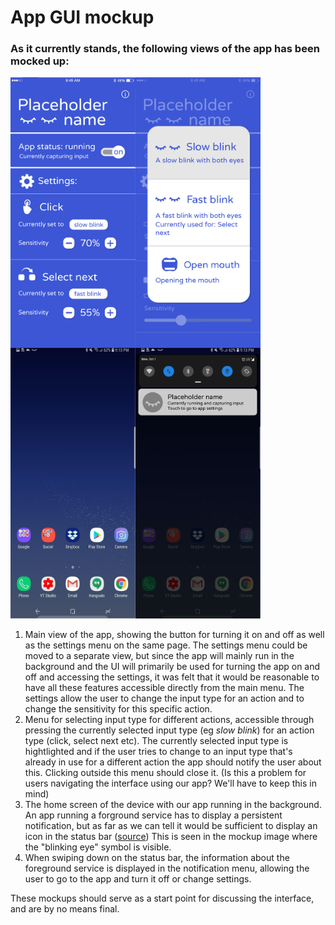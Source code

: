 # App GUI mockup

### As it currently stands, the following views of the app has been mocked up:

<img align="left" width="200px" src="main-menu.png"/>
<img align="left" width="200px" src="input-select-menu.png"/>
<img align="left" width="200px" src="home-screen-status-bar.png"/>
<img width="200px" src="home-screen-notification-menu.png"/>

1. Main view of the app, showing the button for turning it on and off as well as the settings menu on the same page. 
The settings menu could be moved to a separate view, but since the app will mainly run in the background and the UI
will primarily be used for turning the app on and off and accessing the settings, it was felt that it would be reasonable
to have all these features accessible directly from the main menu. The settings allow the user to change the input type
for an action and to change the sensitivity for this specific action. 
1. Menu for selecting input type for different actions, accessible through pressing the currently selected input type 
(eg _slow blink_) for an action type (click, select next etc). The currently selected input type is hightlighted
and if the user tries to change to an input type that's already in use for a different action the app should 
notify the user about this. Clicking outside this menu should close it. (Is this a problem for users navigating the
interface using our app? We'll have to keep this in mind)
1. The home screen of the device with our app running in the background. An app running a forground service has to 
display a persistent notification, but as far as we can tell it would be sufficient to display an icon in the status
bar ([source](https://developer.android.com/guide/topics/ui/notifiers/notifications)) This is seen in the mockup image
where the "blinking eye" symbol is visible.
1. When swiping down on the status bar, the information about the foreground service is displayed in the notification menu,
allowing the user to go to the app and turn it off or change settings.

These mockups should serve as a start point for discussing the interface, and are by no means final. 
